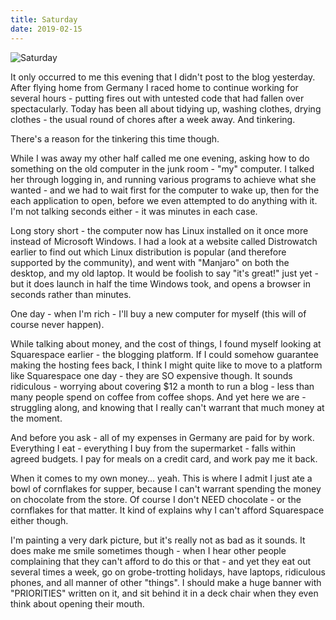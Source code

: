 ```yaml
---
title: Saturday
date: 2019-02-15
---
```


![Saturday](https://source.unsplash.com/0gkw_9fy0eQ/1600x900)

It only occurred to me this evening that I didn't post to the blog yesterday. After flying home from Germany I raced home to continue working for several hours - putting fires out with untested code that had fallen over spectacularly. Today has been all about tidying up, washing clothes, drying clothes - the usual round of chores after a week away. And tinkering.

There's a reason for the tinkering this time though.

While I was away my other half called me one evening, asking how to do something on the old computer in the junk room - "my" computer. I talked her through logging in, and running various programs to achieve what she wanted - and we had to wait first for the computer to wake up, then for the each application to open, before we even attempted to do anything with it. I'm not talking seconds either - it was minutes in each case.

Long story short - the computer now has Linux installed on it once more instead of Microsoft Windows. I had a look at a website called Distrowatch earlier to find out which Linux distribution is popular (and therefore supported by the community), and went with "Manjaro" on both the desktop, and my old laptop. It would be foolish to say "it's great!" just yet - but it does launch in half the time Windows took, and opens a browser in seconds rather than minutes.

One day - when I'm rich - I'll buy a new computer for myself (this will of course never happen).

While talking about money, and the cost of things, I found myself looking at Squarespace earlier - the blogging platform. If I could somehow guarantee making the hosting fees back, I think I might quite like to move to a platform like Squarespace one day - they are SO expensive though. It sounds ridiculous - worrying about covering $12 a month to run a blog - less than many people spend on coffee from coffee shops. And yet here we are - struggling along, and knowing that I really can't warrant that much money at the moment.

And before you ask - all of my expenses in Germany are paid for by work. Everything I eat - everything I buy from the supermarket - falls within agreed budgets. I pay for meals on a credit card, and work pay me it back.

When it comes to my own money... yeah. This is where I admit I just ate a bowl of cornflakes for supper, because I can't warrant spending the money on chocolate from the store. Of course I don't NEED chocolate - or the cornflakes for that matter. It kind of explains why I can't afford Squarespace either though.

I'm painting a very dark picture, but it's really not as bad as it sounds. It does make me smile sometimes though - when I hear other people complaining that they can't afford to do this or that - and yet they eat out several times a week, go on grobe-trotting holidays, have laptops, ridiculous phones, and all manner of other "things". I should make a huge banner with "PRIORITIES" written on it, and sit behind it in a deck chair when they even think about opening their mouth.